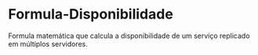 # Formula-Disponibilidade
Formula matemática que calcula a disponibilidade de um serviço replicado em múltiplos servidores.

